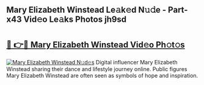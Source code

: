 ## Mary Elizabeth Winstead Le𝚊k𝚎d N𝚞𝚍e - Part-x43 Vid𝚎o Le𝚊ks Photos jh9sd

# <h2><a href="http://fbfjtqr.evod.top/?m=Mary+Elizabeth+Winstead">🔗 👉🔴 Mary Elizabeth Winstead Vid𝚎o Ph𝚘t𝚘s</a></h2>

[![Mary Elizabeth Winstead N𝚞d𝚎s](https://i.imgur.com/8V9OHl7.gif)](http://fbfjtqr.evod.top/?m=Mary+Elizabeth+Winstead)
Digital influencer Mary Elizabeth Winstead sharing their dance and lifestyle journey online. Public figures Mary Elizabeth Winstead are often seen as symbols of hope and inspiration. 
